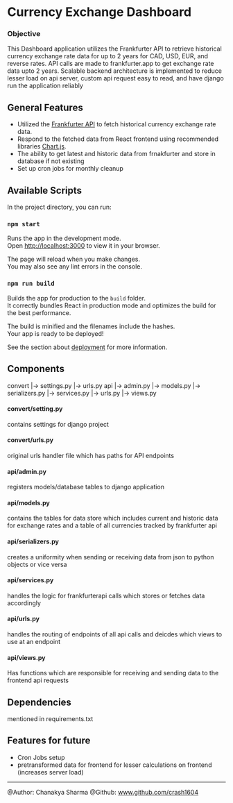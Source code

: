 # Currency Exchange Dashboard

### Objective

This Dashboard application utilizes the Frankfurter API to retrieve historical currency exchange rate data for up to 2 years for CAD, USD, EUR, and reverse rates. API calls are made to frankfurter.app to get exchange rate data upto 2 years. Scalable backend architecture is implemented to reduce lesser load on api server, custom api request easy to read, and have django run the application reliably

## General Features

- Utilized the [Frankfurter API](https://www.frankfurter.app/docs/) to fetch historical currency exchange rate data.
- Respond to the fetched data from React frontend using recommended libraries [Chart.js](https://www.npmjs.com/package/react-chartjs-2).
- The ability to get latest and historic data from frnakfurter and store in database if not existing
- Set up cron jobs for monthly cleanup

## Available Scripts

In the project directory, you can run:

### `npm start`

Runs the app in the development mode.\
Open [http://localhost:3000](http://localhost:3000) to view it in your browser.

The page will reload when you make changes.\
You may also see any lint errors in the console.


### `npm run build`

Builds the app for production to the `build` folder.\
It correctly bundles React in production mode and optimizes the build for the best performance.

The build is minified and the filenames include the hashes.\
Your app is ready to be deployed!

See the section about [deployment](https://facebook.github.io/create-react-app/docs/deployment) for more information.

## Components

convert
|-> settings.py
|-> urls.py
api
|-> admin.py
|-> models.py
|-> serializers.py
|-> services.py
|-> urls.py
|-> views.py

#### convert/setting.py
contains settings for django project

#### convert/urls.py
original urls handler file which has paths for API endpoints

#### api/admin.py
registers models/database tables to django application

#### api/models.py
contains the tables for data store which includes current and historic data for exchange rates and a table of all currencies tracked by frankfurter api

#### api/serializers.py
creates a uniformity when sending or receiving data from json to python objects or vice versa

#### api/services.py
handles the logic for frankfurterapi calls which stores or fetches data accordingly

#### api/urls.py
handles the routing of endpoints of all api calls and deicdes which views to use at an endpoint

#### api/views.py
Has functions which are responsible for receiving and sending data to the frontend api requests

## Dependencies

mentioned in requirements.txt

## Features for future

* Cron Jobs setup
* pretransformed data for frontend for lesser calculations on frontend (increases server load) 

---

@Author: Chanakya Sharma
@Github: www.github.com/crash1604